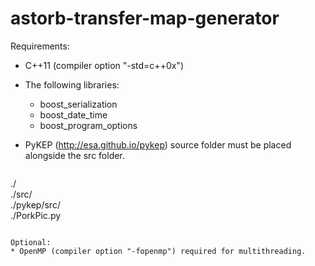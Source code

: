 # astorb-transfer-map-generator
Requirements:
* C++11 (compiler option "-std=c++0x")   
* The following libraries:
  * boost_serialization
  * boost_date_time
  * boost_program_options
* PyKEP (http://esa.github.io/pykep) source folder must be placed alongside the src folder.

  ```
./  
./src/  
./pykep/src/  
./PorkPic.py  
  ```

Optional:
* OpenMP (compiler option "-fopenmp") required for multithreading. 

